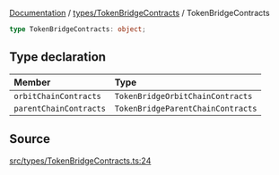 [Documentation](../../../README.md) / [types/TokenBridgeContracts](../README.md) / TokenBridgeContracts

```ts
type TokenBridgeContracts: object;
```

## Type declaration

| Member                 | Type                              |
| :--------------------- | :-------------------------------- |
| `orbitChainContracts`  | `TokenBridgeOrbitChainContracts`  |
| `parentChainContracts` | `TokenBridgeParentChainContracts` |

## Source

[src/types/TokenBridgeContracts.ts:24](https://github.com/anegg0/arbitrum-orbit-sdk/blob/8d986d322aefb470a79fa3dc36918f72097df8c1/src/types/TokenBridgeContracts.ts#L24)
